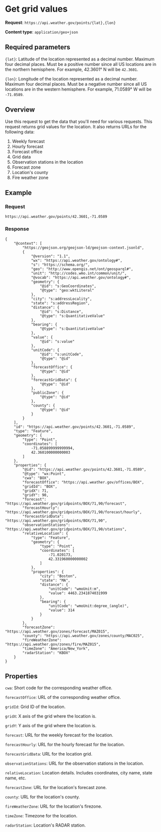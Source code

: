 # Get grid values

**Request**: `https://api.weather.gov/points/{lat},{lon}`

**Content type**: `application/geo+json`

## Required parameters

`{lat}`: Latitude of the location represented as a decimal number. Maximum four decimal places. Must be a positive number since all US locations are in the northern hemisphere. For example, 42.3601° N will be `42.3601`.

`{lon}`: Longitude of the location represented as a decimal number. Maximum four decimal places. Must be a negative number since all US locations are in the western hemisphere. For example, 71.0589° W will be `-71.0589`.

## Overview

Use this request to get the data that you'll need for various requests. This request returns grid values for the location. It also returns URLs for the following data:
1. Weekly forecast
2. Hourly forecast
3. Forecast office
4. Grid data
5. Observation stations in the location
6. Forecast zone
7. Location's county
8. Fire weather zone

## Example
### Request
```
https://api.weather.gov/points/42.3601,-71.0589
```

### Response

```
{
    "@context": [
        "https://geojson.org/geojson-ld/geojson-context.jsonld",
        {
            "@version": "1.1",
            "wx": "https://api.weather.gov/ontology#",
            "s": "https://schema.org/",
            "geo": "http://www.opengis.net/ont/geosparql#",
            "unit": "http://codes.wmo.int/common/unit/",
            "@vocab": "https://api.weather.gov/ontology#",
            "geometry": {
                "@id": "s:GeoCoordinates",
                "@type": "geo:wktLiteral"
            },
            "city": "s:addressLocality",
            "state": "s:addressRegion",
            "distance": {
                "@id": "s:Distance",
                "@type": "s:QuantitativeValue"
            },
            "bearing": {
                "@type": "s:QuantitativeValue"
            },
            "value": {
                "@id": "s:value"
            },
            "unitCode": {
                "@id": "s:unitCode",
                "@type": "@id"
            },
            "forecastOffice": {
                "@type": "@id"
            },
            "forecastGridData": {
                "@type": "@id"
            },
            "publicZone": {
                "@type": "@id"
            },
            "county": {
                "@type": "@id"
            }
        }
    ],
    "id": "https://api.weather.gov/points/42.3601,-71.0589",
    "type": "Feature",
    "geometry": {
        "type": "Point",
        "coordinates": [
            -71.058899999999994,
            42.360100000000003
        ]
    },
    "properties": {
        "@id": "https://api.weather.gov/points/42.3601,-71.0589",
        "@type": "wx:Point",
        "cwa": "BOX",
        "forecastOffice": "https://api.weather.gov/offices/BOX",
        "gridId": "BOX",
        "gridX": 71,
        "gridY": 90,
        "forecast": "https://api.weather.gov/gridpoints/BOX/71,90/forecast",
        "forecastHourly": "https://api.weather.gov/gridpoints/BOX/71,90/forecast/hourly",
        "forecastGridData": "https://api.weather.gov/gridpoints/BOX/71,90",
        "observationStations": "https://api.weather.gov/gridpoints/BOX/71,90/stations",
        "relativeLocation": {
            "type": "Feature",
            "geometry": {
                "type": "Point",
                "coordinates": [
                    -71.020173,
                    42.331960000000002
                ]
            },
            "properties": {
                "city": "Boston",
                "state": "MA",
                "distance": {
                    "unitCode": "wmoUnit:m",
                    "value": 4463.2341874031999
                },
                "bearing": {
                    "unitCode": "wmoUnit:degree_(angle)",
                    "value": 314
                }
            }
        },
        "forecastZone": "https://api.weather.gov/zones/forecast/MAZ015",
        "county": "https://api.weather.gov/zones/county/MAC025",
        "fireWeatherZone": "https://api.weather.gov/zones/fire/MAZ015",
        "timeZone": "America/New_York",
        "radarStation": "KBOX"
    }
}

```
## Properties

`cwa`: Short code for the corresponding weather office.

`forecastOffice`: URL of the corresponding weather office.

`gridId`: Grid ID of the location.

`gridX`: X axis of the grid where the location is.

`gridY`: Y axis of the grid where the location is.

`forecast`: URL for the weekly forecast for the location.

`forecastHourly`: URL for the hourly forecast for the location.

`forecastGridData`: URL for the location grid.

`observationStations`: URL for the observation stations in the location.

`relativeLocation`: Location details. Includes coordinates, city name, state name, etc.

`forecastZone`: URL for the location's forecast zone.

`county`: URL for the location's county. 

`fireWeatherZone`: URL for the location's firezone.

`timeZone`: Timezone for the location.

`radarStation`: Location's RADAR station.




